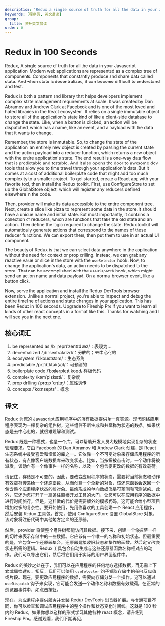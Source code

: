 ```yaml
---
description: 'Redux a single source of truth for all the data in your Javascript application.'
keywords: [程序员, 英文晨读]
group:
  title: 紫升英文晨读
order: 6
---
```


# Redux in 100 Seconds

Redux, A single source of truth for all the data in your Javascript application. Modern web applications are represented as a complex tree of components. Components that constantly produce and share data called state. And when state is decentralized, it can become difficult to understand and test.

Redux is both a pattern and library that helps developers implement complex state management requirements at scale. It was created by Dan Abramov and Andrew Clark at Facebook and is one of the most loved and hated libraries in the React ecosystem. It relies on a single immutable object to store all of the application's state kind of like a client-side database to change the state. Like, when a button is clicked, an action will be dispatched, which has a name, like an event, and a payload with the data that it wants to change.

Remember, the store is immutable. So, to change the state of the application, an entirely new object is created by passing the current state and the action payload into a reducer function, which returns a new object with the entire application's state. The end result is a one-way data flow that is predictable and testable. And it also opens the door to awesome dev tools that allow you to time travel through your application's data. But it comes at a cost of additional boilerplate code that might add too much complexity to a smaller project. To get started, create a React app with your favorite tool, then install the Redux toolkit. First, use ConfigureStore to set up the GlobalStore object, which will register any reducers defined elsewhere in the code.

Then, provider will make its data accessible to the entire component tree. Next, create a slice like pizza to represent some data in the store. It should have a unique name and initial state. But most importantly, it contains a collection of reducers, which are functions that take the old state and an action. Then define the logic required to change the state. Redux toolkit will automatically generate actions that correspond to the names of these reducer functions. We can export them, then put them to use in an actual UI component.

The beauty of Redux is that we can select data anywhere in the application without the need for context or prop drilling. Instead, we can grab any reactive value or slice in the store with the `useSelector` hook. Now, to change the application's data, an action needs to be dispatched to the store. That can be accomplished with the `useDispatch` hook, which might send an action name and data payload. On a normal browser event, like a button click.

Now, serve the application and install the Redux DevTools browser extension. Unlike a normal project, you're able to inspect and debug the entire timeline of actions and state changes in your application. This has been Redux in 100 seconds. Upgrade to Fireship Pro if you want to learn all kinds of other react concepts in a format like this. Thanks for watching and I will see you in the next one.

## 核心词汇

1. be represented as /bi ˌreprɪˈzentɪd æz/：表现为...
1. decentralized /ˌdiːˈsentrəlaɪzd/：分散的；去中心化的
1. ecosystem /ˈiːkoʊsɪstəm/：生态系统
1. predictable /prɪˈdɪktəb(ə)l/：可预测的
1. boilerplate code /ˈbɔɪlərpleɪt koʊd/ 样板代码
1. complexity /kəmˈplɛksɪti/：复杂度
1. prop drilling /ˈprɑːp ˈdrɪlɪŋ/：属性透传
1. concepts /ˈkɑːnsepts/：概念

## 译文

Redux 为您的 Javascript 应用程序中的所有数据提供单一真实源。现代网络应用程序表现为一棵复杂的组件树，这些组件不断生成和共享称为状态的数据。如果状态是去中心化的，就很难理解和测试。

Redux 既是一种模式，也是一个库，可以帮助开发人员大规模地实现复杂的状态管理要求。它由 Facebook 的 Dan Abramov 和 Andrew Clark 创建，是 React 生态系统中最受喜爱和憎恨的库之一。它依靠一个不可变对象来存储应用程序的所有状态，有点像客户端数据库来改变状态。比如，当按钮被点击时，一个动作将被派发，该动作有一个像事件一样的名称，以及一个包含要更改的数据的有效载荷。

请记住，存储是不可变的。因此，要改变应用程序的状态，需要将当前状态和动作有效载荷传递给一个还原函数，从而创建一个全新的对象，该还原函数会返回一个包含整个应用程序状态的新对象。最终形成的单向数据流是可预测和可测试的。此外，它还为您打开了一扇通往超棒开发工具的大门，让您可以在应用程序的数据中进行时间旅行。但是，这样做的代价是需要额外的模板代码，这可能会给小型项目增加过多的复杂性。要开始使用，先用你喜欢的工具创建一个 React 应用程序，然后安装 Redux 工具包。首先，使用 ConfigureStore 设置 GlobalStore 对象，该对象将注册代码中其他地方定义的还原器。

然后，provider 将使整个组件树都能访问其数据。接下来，创建一个像披萨一样的切片来表示存储中的一些数据。它应该有一个唯一的名称和初始状态。但最重要的是，它包含一个还原器集合，还原器是接收旧状态和操作的函数。然后定义改变状态所需的逻辑。Redux 工具包会自动生成与这些还原器函数名称相对应的动作。我们可以导出它们，然后将它们用于实际的用户界面组件中。

Redux 的美妙之处在于，我们可以在应用程序的任何地方选择数据，而无需上下文或属性透传。相反，我们可以使用 `useSelector` 钩子抓取存储中的任何反应值或片段。现在，要更改应用程序的数据，需要向存储分发一个操作。这可以通过 `useDispatch` 钩子来实现，它可能会发送一个动作名称和数据有效载荷。在正常的浏览器事件中，如点击按钮。

现在，为应用程序提供服务并安装 Redux DevTools 浏览器扩展。与普通项目不同，你可以检查和调试应用程序中的整个操作和状态变化时间线。这就是 100 秒内的 Redux。如果你想以这样的形式学习其他各种 react 概念，请升级到 Fireship Pro。感谢观看，我们下期再见。
